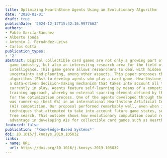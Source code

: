 ```yaml
---
title: Optimizing HearthStone Agents Using an Evolutionary Algorithm
date: '2020-01-01'
draft: true
publishDate: '2024-12-17T15:42:16.997766Z'
authors:
- Pablo García-Sánchez
- Alberto Tonda
- Antonio J. Fernández-Leiva
- Carlos Cotta
publication_types:
- '2'
abstract: Digital collectible card games are not only a growing part of the video
  game industry, but also an interesting research area for the field of computational
  intelligence. This game genre allows researchers to deal with hidden information,
  uncertainty and planning, among other aspects. This paper proposes the use of evolutionary
  algorithms (EAs) to develop agents who play a card game, Hearthstone, by optimizing
  a data-driven decision-making mechanism that takes into account all the elements
  currently in play. Agents feature self-learning by means of a competitive coevolutionary
  training approach, whereby no external sparring element defined by the user is required
  for the optimization process. One of the agents developed through the proposed approach
  was runner-up (best 6%) in an international Hearthstone Artificial Intelligence
  (AI) competition. Our proposal performed remarkably well, even when it faced state-of-the-art
  techniques that attempted to take into account future game states, such as Monte-Carlo
  Tree search. This outcome shows how evolutionary computation could represent a considerable
  advantage in developing AIs for collectible card games such as Hearthstone.
featured: false
publication: '*Knowledge-Based Systems*'
doi: 10.1016/j.knosys.2019.105032
links:
- name: URL
  url: https://doi.org/10.1016/j.knosys.2019.105032
---
```


